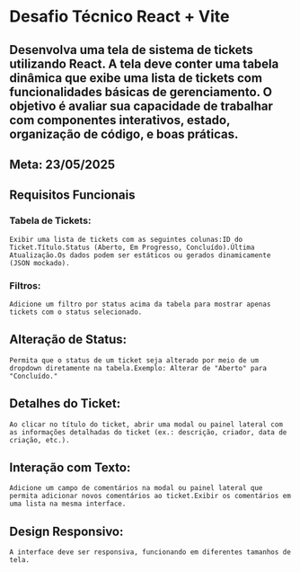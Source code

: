 # Desafio Técnico React + Vite

## Desenvolva uma tela de sistema de tickets utilizando React. A tela deve conter uma tabela dinâmica que exibe uma lista de tickets com funcionalidades básicas de gerenciamento. O objetivo é avaliar sua capacidade de trabalhar com componentes interativos, estado, organização de código, e boas práticas.

## Meta: 23/05/2025

## Requisitos Funcionais

### Tabela de Tickets:

    Exibir uma lista de tickets com as seguintes colunas:ID do Ticket.Título.Status (Aberto, Em Progresso, Concluído).Última Atualização.Os dados podem ser estáticos ou gerados dinamicamente (JSON mockado).

### Filtros:

    Adicione um filtro por status acima da tabela para mostrar apenas tickets com o status selecionado.

## Alteração de Status:

    Permita que o status de um ticket seja alterado por meio de um dropdown diretamente na tabela.Exemplo: Alterar de "Aberto" para "Concluído."

## Detalhes do Ticket:

    Ao clicar no título do ticket, abrir uma modal ou painel lateral com as informações detalhadas do ticket (ex.: descrição, criador, data de criação, etc.).

## Interação com Texto:

    Adicione um campo de comentários na modal ou painel lateral que permita adicionar novos comentários ao ticket.Exibir os comentários em uma lista na mesma interface.

## Design Responsivo:

    A interface deve ser responsiva, funcionando em diferentes tamanhos de tela.